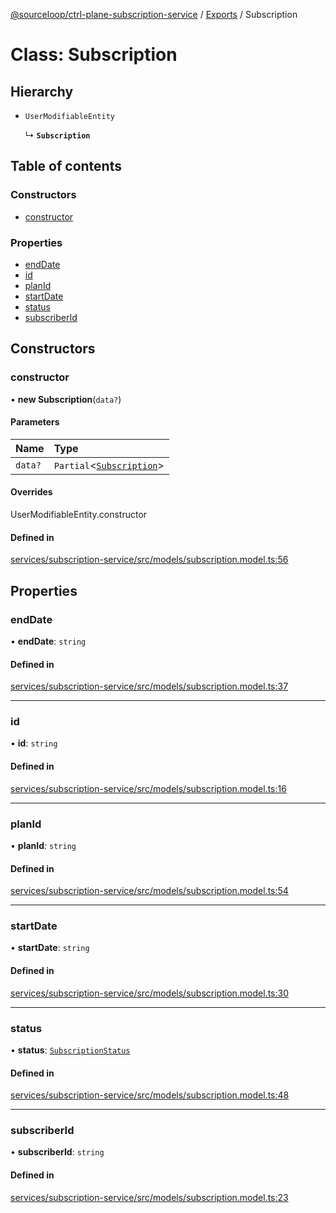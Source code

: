 [@sourceloop/ctrl-plane-subscription-service](../README.md) / [Exports](../modules.md) / Subscription

# Class: Subscription

## Hierarchy

- `UserModifiableEntity`

  ↳ **`Subscription`**

## Table of contents

### Constructors

- [constructor](Subscription.md#constructor)

### Properties

- [endDate](Subscription.md#enddate)
- [id](Subscription.md#id)
- [planId](Subscription.md#planid)
- [startDate](Subscription.md#startdate)
- [status](Subscription.md#status)
- [subscriberId](Subscription.md#subscriberid)

## Constructors

### constructor

• **new Subscription**(`data?`)

#### Parameters

| Name | Type |
| :------ | :------ |
| `data?` | `Partial`<[`Subscription`](Subscription.md)\> |

#### Overrides

UserModifiableEntity.constructor

#### Defined in

[services/subscription-service/src/models/subscription.model.ts:56](https://github.com/sourcefuse/arc-saas/blob/c6084d0/services/subscription-service/src/models/subscription.model.ts#L56)

## Properties

### endDate

• **endDate**: `string`

#### Defined in

[services/subscription-service/src/models/subscription.model.ts:37](https://github.com/sourcefuse/arc-saas/blob/c6084d0/services/subscription-service/src/models/subscription.model.ts#L37)

___

### id

• **id**: `string`

#### Defined in

[services/subscription-service/src/models/subscription.model.ts:16](https://github.com/sourcefuse/arc-saas/blob/c6084d0/services/subscription-service/src/models/subscription.model.ts#L16)

___

### planId

• **planId**: `string`

#### Defined in

[services/subscription-service/src/models/subscription.model.ts:54](https://github.com/sourcefuse/arc-saas/blob/c6084d0/services/subscription-service/src/models/subscription.model.ts#L54)

___

### startDate

• **startDate**: `string`

#### Defined in

[services/subscription-service/src/models/subscription.model.ts:30](https://github.com/sourcefuse/arc-saas/blob/c6084d0/services/subscription-service/src/models/subscription.model.ts#L30)

___

### status

• **status**: [`SubscriptionStatus`](../enums/SubscriptionStatus.md)

#### Defined in

[services/subscription-service/src/models/subscription.model.ts:48](https://github.com/sourcefuse/arc-saas/blob/c6084d0/services/subscription-service/src/models/subscription.model.ts#L48)

___

### subscriberId

• **subscriberId**: `string`

#### Defined in

[services/subscription-service/src/models/subscription.model.ts:23](https://github.com/sourcefuse/arc-saas/blob/c6084d0/services/subscription-service/src/models/subscription.model.ts#L23)
